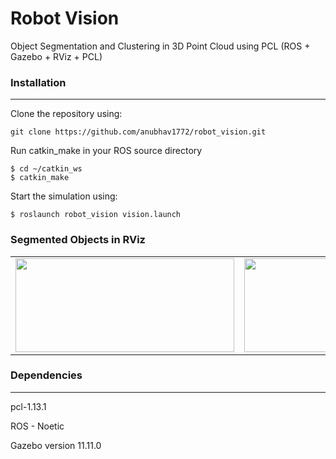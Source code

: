 # Robot Vision
Object Segmentation and Clustering in 3D Point Cloud using PCL
(ROS + Gazebo + RViz + PCL)

### Installation
---

Clone the repository using:

    git clone https://github.com/anubhav1772/robot_vision.git

Run catkin_make in your ROS source directory

    $ cd ~/catkin_ws
    $ catkin_make

Start the simulation using:

    $ roslaunch robot_vision vision.launch
    

### Segmented Objects in RViz

<table>
  <tr>
    <td><img src="https://drive.google.com/uc?export=view&id=17eVxO6y37G5ZEx69LwgOBe1REDB0igIF" width=350 height=150></td>
    <td><img src="https://drive.google.com/uc?export=view&id=13rdrFMm3Oydf0mmfpXHnc65KUgBe1FLu" width=350 height=150></td>
  </tr>
 </table>

### Dependencies
---

pcl-1.13.1

ROS - Noetic

Gazebo version 11.11.0

